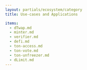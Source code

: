 ```yaml
---
layout: partials/ecosystem/category
title: Use-cases and Applications

items:
  - dTwap.md
  - minter.md
  - verifier.md
  - defi.md
  - ton-access.md
  - ton-vote.md
  - ton-unfreezer.md
  - dLimit.md
---
```

